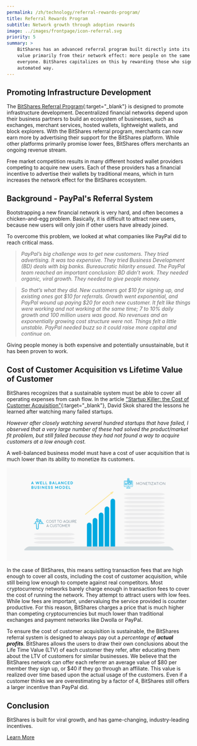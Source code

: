 ```yaml
---
permalink: /zh/technology/referral-rewards-program/
title: Referral Rewards Program
subtitle: Network growth through adoption rewards
image: ../images/frontpage/icon-referral.svg
priority: 5
summary: >
    BitShares has an advanced referral program built directly into its software.  Financial networks derive their
    value primarily from their network effect: more people on the same network increases the value of that network for
    everyone. BitShares capitalizes on this by rewarding those who sign up new users, and does so in a fully transparent and
    automated way.
---
```


## Promoting Infrastructure Development

The [BitShares Referral Program](/referral-program/){:target="_blank"} is designed to promote infrastructure development.
Decentralized financial networks depend upon their business partners to build an ecosystem of businesses, such as
exchanges, merchant services, hosted wallets, lightweight wallets, and block explorers.   With the BitShares referral
program, merchants can now earn more by advertising their support for the BitShares platform.  While other platforms
primarily promise lower fees, BitShares offers merchants an ongoing revenue stream.

Free market competition results in many different hosted wallet providers competing to acquire new users.   Each of
these providers has a financial incentive to advertise their wallets by traditional means, which in turn increases the
network effect for the BitShares ecosystem.

## Background - PayPal's Referral System

Bootstrapping a new financial network is very hard, and often becomes a chicken-and-egg problem.  Basically, it is
difficult to attract new users, because new users will only join if other users have already joined.

To overcome this problem, we looked at what companies like PayPal did to reach critical mass.

> <i>PayPal’s big challenge was to get new customers. They tried advertising. It was too expensive. They tried Business
> Development (BD) deals with big banks. Bureaucratic hilarity ensued.  The PayPal team reached an important conclusion:
> BD didn’t work. They needed organic, viral growth. They needed to give people money.</i>

> <i> So that’s what they did. New customers got $10 for signing up, and existing ones got $10 for referrals. Growth
> went exponential, and PayPal wound up paying $20 for each new customer. It felt like things were working and not
> working at the same time; 7 to 10% daily growth and 100 million users was good. No revenues and an exponentially
> growing cost structure were not. Things felt a little unstable. PayPal needed buzz so it could raise more capital and
> continue on.</i>

Giving people money is both expensive and potentially unsustainable, but it has been proven to work.

## Cost of Customer Acquisition vs Lifetime Value of Customer

BitShares recognizes that a sustainable system must be able to cover all operating expenses from cash flow.  In the
article ["Startup Killer: the Cost of Customer Acquisition"](http://www.forentrepreneurs.com/startup-killer/){:target="_blank"},
David Skok shared the lessons he learned after watching many failed startups.

<i>However after closely watching several hundred startups that have failed, I observed that a very large number of
these had solved the product/market fit problem, but still failed because they had not found a way to acquire customers
at a low enough cost.</i>

A well-balanced business model must have a cost of user acquisition that is much lower than its ability to
monetize its customers.

<center><img class="img-responsive img-thumbnail" src="/images/wellbalanced.svg"/></center>

In the case of BitShares, this means setting transaction fees that are high enough to cover all costs, including the cost
of customer acquisition, while still being low enough to compete against real competitors.  Most cryptocurrency
networks barely charge enough in transaction fees to cover the cost of running the network.  They attempt to attract
users with low fees.  While low fees are important, undervaluing the service provided is counter productive.  For this
reason, BitShares charges a price that is much higher than competing cryptocurrencies but much lower than traditional
exchanges and payment networks like Dwolla or PayPal.

To ensure the cost of customer acquisition is sustainable, the BitShares referral system is designed to always pay out a
<i>percentage of **actual profits**</i>.   BitShares allows the users to draw their own conclusions about the Life Time
Value (LTV) of each customer they refer, after educating them about the LTV of customers for similar businesses.   We
believe that the BitShares network can offer each referrer an average value of $80 per member they sign up, or $40
if they go through an affiliate.  This value is realized over time based upon the actual usage of the customers.
Even if a customer thinks we are overestimating by a factor of 4, BitShares still offers a larger incentive than
PayPal did.

## Conclusion

BitShares is built for viral growth, and has game-changing, industry-leading incentives.

[Learn More](/referral-program/)
